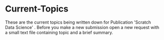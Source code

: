 # Current-Topics
These are the current topics being written down for Publication 'Scratch Data Science' .
Before you make a new submission open a new request with a small text file containing topic and a brief summary.
